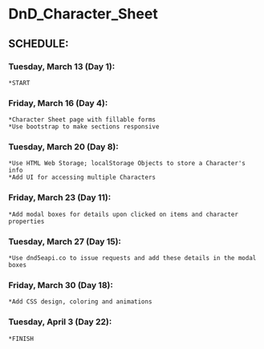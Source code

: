 # DnD_Character_Sheet

## SCHEDULE:

### Tuesday, March 13 (Day 1):
	*START
	
### Friday, March 16 (Day 4):
	*Character Sheet page with fillable forms
	*Use bootstrap to make sections responsive

### Tuesday, March 20 (Day 8):
	*Use HTML Web Storage; localStorage Objects to store a Character's info
	*Add UI for accessing multiple Characters
	
### Friday, March 23 (Day 11):
	*Add modal boxes for details upon clicked on items and character properties
	
### Tuesday, March 27 (Day 15):
	*Use dnd5eapi.co to issue requests and add these details in the modal boxes

### Friday, March 30 (Day 18):
	*Add CSS design, coloring and animations

### Tuesday, April 3 (Day 22):
	*FINISH

